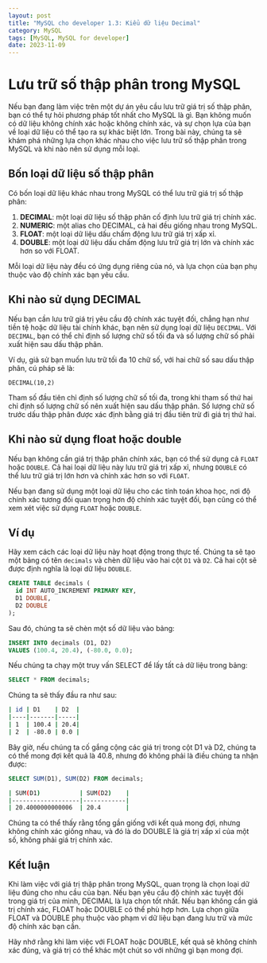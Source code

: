 ```yaml
---
layout: post
title: "MySQL cho developer 1.3: Kiểu dữ liệu Decimal"
category: MySQL
tags: [MySQL, MySQL for developer]
date: 2023-11-09
---
```

# Lưu trữ số thập phân trong MySQL

Nếu bạn đang làm việc trên một dự án yêu cầu lưu trữ giá trị số thập phân, bạn có thể tự hỏi phương pháp tốt nhất cho MySQL là gì. Bạn không muốn có dữ liệu không chính xác hoặc không chính xác, và sự chọn lựa của bạn về loại dữ liệu có thể tạo ra sự khác biệt lớn. Trong bài này, chúng ta sẽ khám phá những lựa chọn khác nhau cho việc lưu trữ số thập phân trong MySQL và khi nào nên sử dụng mỗi loại.

## Bốn loại dữ liệu số thập phân

Có bốn loại dữ liệu khác nhau trong MySQL có thể lưu trữ giá trị số thập phân:

1. **DECIMAL**: một loại dữ liệu số  thập phân cố định lưu trữ giá trị chính xác.
2. **NUMERIC**: một alias cho DECIMAL, cả hai đều giống nhau trong MySQL.
3. **FLOAT**: một loại dữ liệu dấu chấm động lưu trữ giá trị xấp xỉ.
4. **DOUBLE**: một loại dữ liệu dấu chấm động lưu trữ giá trị lớn và chính xác hơn so với FLOAT.

Mỗi loại dữ liệu này đều có ứng dụng riêng của nó, và lựa chọn của bạn phụ thuộc vào độ chính xác bạn yêu cầu.

## Khi nào sử dụng DECIMAL

Nếu bạn cần lưu trữ giá trị yêu cầu độ chính xác tuyệt đối, chẳng hạn như tiền tệ hoặc dữ liệu tài chính khác, bạn nên sử dụng loại dữ liệu `DECIMAL`. Với `DECIMAL`, bạn có thể chỉ định số lượng chữ số tối đa và số lượng chữ số phải xuất hiện sau dấu thập phân.

Ví dụ, giả sử bạn muốn lưu trữ tối đa 10 chữ số, với hai chữ số sau dấu thập phân, cú pháp sẽ là:

```plaintext
DECIMAL(10,2)
```

Tham số đầu tiên chỉ định số lượng chữ số tối đa, trong khi tham số thứ hai chỉ định số lượng chữ số nên xuất hiện sau dấu thập phân. Số lượng chữ số trước dấu thập phân được xác định bằng giá trị đầu tiên trừ đi giá trị thứ hai.

## Khi nào sử dụng float hoặc double

Nếu bạn không cần giá trị thập phân chính xác, bạn có thể sử dụng cả `FLOAT` hoặc `DOUBLE`. Cả hai loại dữ liệu này lưu trữ giá trị xấp xỉ, nhưng `DOUBLE` có thể lưu trữ giá trị lớn hơn và chính xác hơn so với `FLOAT`.

Nếu bạn đang sử dụng một loại dữ liệu cho các tính toán khoa học, nơi độ chính xác tương đối quan trọng hơn độ chính xác tuyệt đối, bạn cũng có thể xem xét việc sử dụng `FLOAT` hoặc `DOUBLE`.

## Ví dụ

Hãy xem cách các loại dữ liệu này hoạt động trong thực tế. Chúng ta sẽ tạo một bảng có tên `decimals` và chèn dữ liệu vào hai cột `D1` và `D2`. Cả hai cột sẽ được định nghĩa là loại dữ liệu `DOUBLE`.

```sql
CREATE TABLE decimals (
  id INT AUTO_INCREMENT PRIMARY KEY,
  D1 DOUBLE,
  D2 DOUBLE
);
```
Sau đó, chúng ta sẽ chèn một số dữ liệu vào bảng:
```sql
INSERT INTO decimals (D1, D2)
VALUES (100.4, 20.4), (-80.0, 0.0);
```

Nếu chúng ta chạy một truy vấn SELECT để lấy tất cả dữ liệu trong bảng:

```sql
SELECT * FROM decimals;
```

Chúng ta sẽ thấy đầu ra như sau:

```bash
| id | D1    | D2  |
|----|-------|-----|
| 1  | 100.4 | 20.4|
| 2  | -80.0 | 0.0 |
```
Bây giờ, nếu chúng ta cố gắng cộng các giá trị trong cột D1 và D2, chúng ta có thể mong đợi kết quả là 40.8, nhưng đó không phải là điều chúng ta nhận được:

```sql
SELECT SUM(D1), SUM(D2) FROM decimals;
```
```bash
| SUM(D1)           | SUM(D2)    |
|-------------------|------------|
| 20.4000000000006  | 20.4       |
```

Chúng ta có thể thấy rằng tổng gần giống với kết quả mong đợi, nhưng không chính xác giống nhau, và đó là do DOUBLE là giá trị xấp xỉ của một số, không phải giá trị chính xác.

## Kết luận
Khi làm việc với giá trị thập phân trong MySQL, quan trọng là chọn loại dữ liệu đúng cho nhu cầu của bạn. Nếu bạn yêu cầu độ chính xác tuyệt đối trong giá trị của mình, DECIMAL là lựa chọn tốt nhất. Nếu bạn không cần giá trị chính xác, FLOAT hoặc DOUBLE có thể phù hợp hơn. Lựa chọn giữa FLOAT và DOUBLE phụ thuộc vào phạm vi dữ liệu bạn đang lưu trữ và mức độ chính xác bạn cần.

Hãy nhớ rằng khi làm việc với FLOAT hoặc DOUBLE, kết quả sẽ không chính xác đúng, và giá trị có thể khác một chút so với những gì bạn mong đợi.